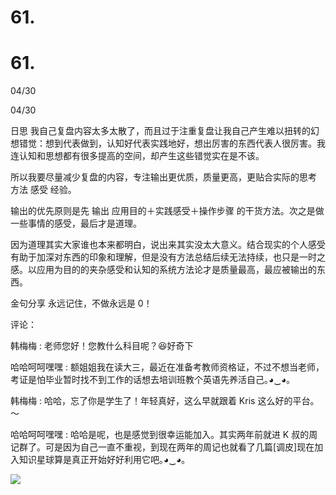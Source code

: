 # 61.

# 61.

04/30

04/30

日思 我自己复盘内容太多太散了，而且过于注重复盘让我自己产生难以扭转的幻想错觉：想到代表做到，认知好代表实践地好，想出厉害的东西代表人很厉害。我连认知和思想都有很多提高的空间，却产生这些错觉实在是不该。

所以我要尽量减少复盘的内容，专注输出更优质，质量更高，更贴合实际的思考 方法 感受 经验。

输出的优先原则是先 输出 应用目的＋实践感受＋操作步骤 的干货方法。次之是做一些事情的感受，最后才是道理。

因为道理其实大家谁也本来都明白，说出来其实没太大意义。结合现实的个人感受有助于加深对东西的印象和理解，但是没有方法总结后续无法持续，也只是一时之感。以应用为目的的夹杂感受和认知的系统方法论才是质量最高，最应被输出的东西。

金句分享 永远记住，不做永远是 0！

评论：

韩梅梅 : 老师您好！您教什么科目呢？😆好奇下

哈哈呵呵嘿嘿 : 额姐姐我在读大三，最近在准备考教师资格证，不过不想当老师，考证是怕毕业暂时找不到工作的话想去培训班教个英语先养活自己｡◕‿◕｡

韩梅梅 : 哈哈，忘了你是学生了！年轻真好，这么早就跟着 Kris 这么好的平台。～

哈哈呵呵嘿嘿 : 哈哈是呢，也是感觉到很幸运能加入。其实两年前就进 K 叔的周记群了。可是因为自己一直不重视，到现在两年的周记也就看了几篇[调皮]现在加入知识星球算是真正开始好好利用它吧｡◕‿◕｡

![](img/FvZxprvlCKClIs-XQhmTOGAeRzQe.png)